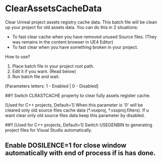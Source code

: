 # ClearAssetsCacheData


Clear Unreal project assets registry cache data. This batch file will be clean up your project for old assets data. You can do this in 2 situations:

   - To fast clear cache when you have removed unused Source files. (They was remains in the content browser in UE4 Editor)
   - To fast clear when you have something broken in your project.

How to use?

1. Place batch file in your project root path.
2. Edit it if you want. (Read below)
3. Run batch file and wait.

[Parameters letters: 1 - Enabled | 0 - Disabled]

##!! Switch CLRASTCACHE property to clear fully assets register cache.

[Used for C++ projects, Default=1] When this parameter is '0' will be cleared only old source files cache data (*.vsxproj, *.vsxproj.filters). If u want clear only old source files data keep this parameter by disabled.

##!! [Used for C++ projects, Default=1] Switch USEGENBIN to generating project files for Visual Studio automatically.

## Enable DOSILENCE=1 for close window automatically with end of process if is has done.

